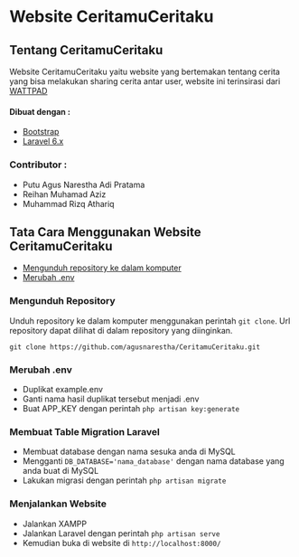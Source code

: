 # Website CeritamuCeritaku

## Tentang CeritamuCeritaku
Website CeritamuCeritaku yaitu website yang bertemakan tentang cerita yang bisa melakukan sharing cerita antar user, website ini terinsirasi dari [WATTPAD](https://wattpad.con)
#### Dibuat dengan :
* [Bootstrap](https://getbootstrap.com/docs/5.0/getting-started/introduction/)
* [Laravel 6.x](https://laravel.com/docs/6.x)

### Contributor :
* Putu Agus Narestha Adi Pratama
* Reihan Muhamad Aziz
* Muhammad Rizq Athariq

## Tata Cara Menggunakan Website CeritamuCeritaku
* [Mengunduh repository ke dalam komputer](#mengunduh-repository)
* [Merubah .env]()

### Mengunduh Repository
Unduh repository ke dalam komputer menggunakan perintah `git clone`. Url
repository dapat dilihat di dalam repository yang diinginkan.
```
git clone https://github.com/agusnarestha/CeritamuCeritaku.git 
```

### Merubah .env
* Duplikat example.env
* Ganti nama hasil duplikat tersebut menjadi .env
* Buat APP_KEY dengan perintah `php artisan key:generate`

### Membuat Table Migration Laravel
* Membuat database dengan nama sesuka anda di MySQL
* Mengganti `DB_DATABASE='nama_database'` dengan nama database yang anda buat di MySQL
* Lakukan migrasi dengan perintah `php artisan migrate`

### Menjalankan Website
* Jalankan XAMPP
* Jalankan Laravel dengan perintah `php artisan serve`
* Kemudian buka di website di `http://localhost:8000/`

